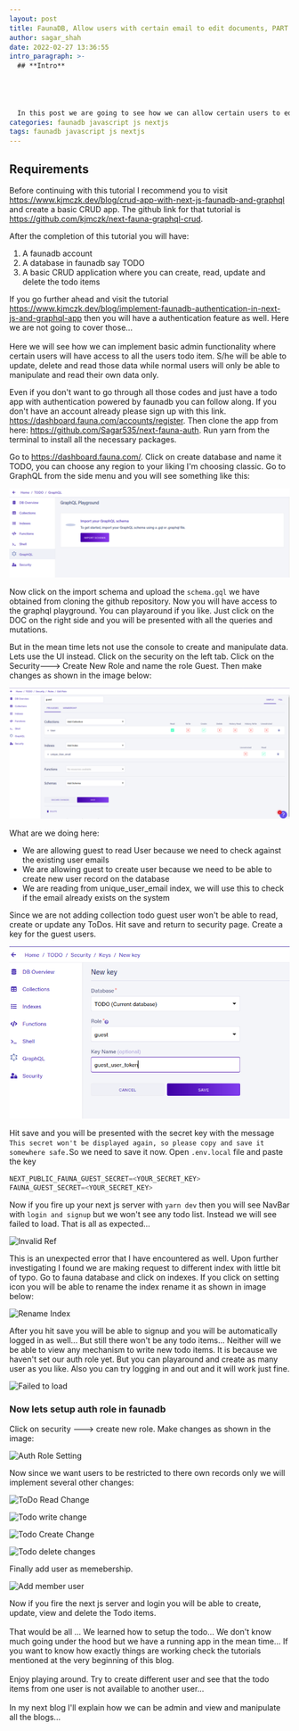 ```yaml
---
layout: post
title: FaunaDB, Allow users with certain email to edit documents, PART 1
author: sagar_shah
date: 2022-02-27 13:36:55
intro_paragraph: >-
  ## **Intro**




  In this post we are going to see how we can allow certain users to edit, create documents based on there email. Basically we will have a list of emails and only those in that list can perform basic admin operations... Like editing, deleting and read all the documents.
categories: faunadb javascript js nextjs
tags: faunadb javascript js nextjs
---
```

## Requirements

Before continuing with this tutorial I recommend you to visit <https://www.kjmczk.dev/blog/crud-app-with-next-js-faunadb-and-graphql> and create a basic CRUD app. The github link for that tutorial is <https://github.com/kjmczk/next-fauna-graphql-crud>. 

After the completion of this tutorial you will have:

1. A faunadb account
2. A database in faunadb say TODO
3. A basic CRUD application where you can create, read, update and delete the todo items

If you go further ahead and visit the tutorial <https://www.kjmczk.dev/blog/implement-faunadb-authentication-in-next-js-and-graphql-app> then you will have a authentication feature as well. Here we are not going to cover those... \
\
Here we will see how we can implement basic admin functionality where certain users will have access to all the users todo item. S/he will be able to update, delete and read those data while normal users will only be able to manipulate and read their own data only.

Even if you don't want to go through all those codes and just have a todo app with authentication powered by faunadb you can follow along.  If you don't have an account already please sign up with this link. <https://dashboard.fauna.com/accounts/register>. Then clone the app from here: <https://github.com/Sagar535/next-fauna-auth>. Run yarn from the terminal to install all the necessary packages.

Go to <https://dashboard.fauna.com/>. Click on create database and name it TODO, you can choose any region to your liking I'm choosing classic. Go to GraphQL from the side menu and you will see something like this:

![Graphql play ground](/assets/uploads/graphql_import_schema.png "Import Schema")

Now click on the import schema and upload the `schema.gql` we have obtained from cloning the github repository. Now you will have access to the graphql playground. You can playaround if you like. Just click on the DOC on the right side and you will be presented with all the queries and mutations. 

But in the mean time lets not use the console to create and manipulate data. Lets use the UI instead.  Click on the security on the left tab. Click on the Security---> Create New Role and name the role Guest. Then make changes as shown in the image below:

![Guest Role Settings](/assets/uploads/guest_role_setting.png "Guest Role Settings")

What are we doing here:

* We are allowing guest to read User because we need to check against the existing user emails
* We are allowing guest to create user because we need to be able to create new user record on the database
* We are reading from unique_user_email index, we will use this to check if the email already exists on the system

Since we are not adding collection todo guest user won't be able to read, create or update any ToDos. Hit save and return to security page. Create a key for the guest users.

![Guest User Key](/assets/uploads/guest_user_key.png "Guest User Key")

Hit save and you will be presented with the secret key with the message `This secret won't be displayed again, so please copy and save it somewhere safe.`So we need to save it now. Open `.env.local` file and paste the key 

```javascript
NEXT_PUBLIC_FAUNA_GUEST_SECRET=<YOUR_SECRET_KEY>
FAUNA_GUEST_SECRET=<YOUR_SECRET_KEY>
```

Now if you fire up your next js server with `yarn dev` then you will see NavBar with `login and signup` but we won't see any todo list. Instead we will see failed to load. That is all as expected...

![Invalid Ref](https://res.cloudinary.com/dgz1zaji9/faunadb_email_admin_blog/auth_role_mcctuk.png "Invalid Ref")

This is an unexpected error that I have encountered as well. Upon further investigating I found we are making request to different index with little bit of typo. Go to fauna database and click on indexes. If you click on setting icon you will be able to rename the index rename it as shown in image below:

![Rename Index](https://res.cloudinary.com/dgz1zaji9/faunadb_email_admin_blog/rename_user_by_email_index_vftcbr.png "Rename User by Email Index")

After you hit save you will be able to signup and you will be automatically logged in as well... But still there won't be any todo items... Neither will we be able to view any mechanism to write new todo items. It is because we haven't set our auth role yet. But you can playaround and create as many user as you like. Also you can try logging in and out and it will work just fine. 

![Failed to load](https://res.cloudinary.com/dgz1zaji9/faunadb_email_admin_blog/failed_to_load_todo_j9wrrr.png "Failed to Load")

### Now lets setup auth role in faunadb

Click on security ---> create new role. Make changes as shown in the image:

![Auth Role Setting](https://res.cloudinary.com/dgz1zaji9/faunadb_email_admin_blog/auth_role_vdt4t9.png "Auth Role Setting")

Now since we want users to be restricted to there own records only we will implement several other changes:

![ToDo Read Change](https://res.cloudinary.com/dgz1zaji9/faunadb_email_admin_blog/todo_read_change_nmuggg.png "TODO read change")

![Todo write change](https://res.cloudinary.com/dgz1zaji9/faunadb_email_admin_blog/todo_write_change_tpc1df.png "Todo Write Change")

![Todo Create Change](https://res.cloudinary.com/dgz1zaji9/faunadb_email_admin_blog/todo_create_change_fy6fzz.png "Todo Create Change")

![Todo delete changes](https://res.cloudinary.com/dgz1zaji9/faunadb_email_admin_blog/todo_delete_change_oxm8zl.png "Todo delete changes")

Finally add user as memebership.

![Add member user](https://res.cloudinary.com/dgz1zaji9/faunadb_email_admin_blog/add_membership_user_ag8nxw.png "Add member user")

Now if you fire the next js server and login you will be able to create, update, view and delete the Todo items.\
\
That would be all ... We learned how to setup the todo... We don't know much going under the hood but we have a running app in the mean time... If you want to know how exactly things are working check the tutorials mentioned at the very beginning of this blog. \
\
Enjoy playing around. Try to create different user and see that the todo items from one user is not available to another user... \
\
In my next blog I'll explain how we can be admin and view and manipulate all the blogs...